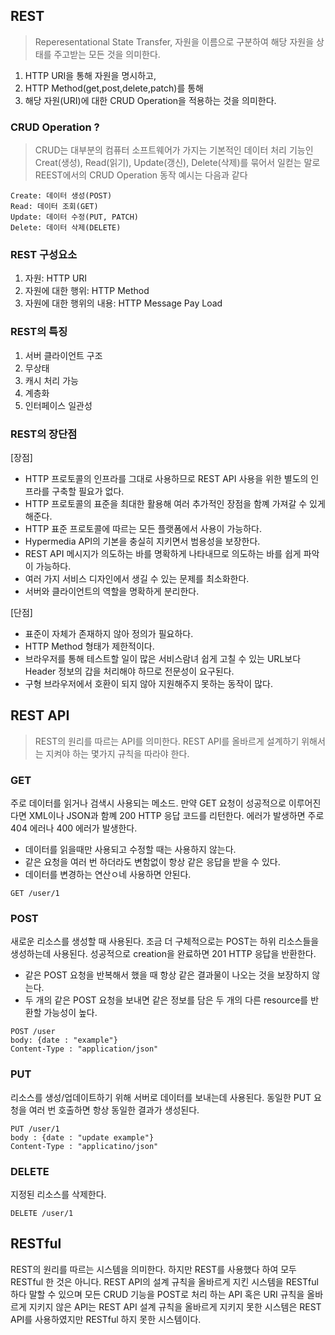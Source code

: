 ## REST

> Reperesentational State Transfer, 자원을 이름으로 구분하여 해당 자원을 상태를 주고받는 모든 것을 의미한다.

1. HTTP URI을 통해 자원을 명시하고,
2. HTTP Method(get,post,delete,patch)를 통해
3. 해당 자원(URI)에 대한 CRUD Operation을 적용하는 것을 의미한다.

### CRUD Operation ?

> CRUD는 대부분의 컴퓨터 소프트웨어가 가지는 기본적인 데이터 처리 기능인 Creat(생성), Read(읽기), Update(갱신), Delete(삭제)를 묶어서 일컫는 말로 REEST에서의 CRUD Operation 동작 예시는 다음과 같다

```
Create: 데이터 생성(POST)
Read: 데이터 조회(GET)
Update: 데이터 수정(PUT, PATCH)
Delete: 데이터 삭제(DELETE)
```

### REST 구성요소

1. 자원: HTTP URI
2. 자원에 대한 행위: HTTP Method
3. 자원에 대한 행위의 내용: HTTP Message Pay Load

### REST의 특징

1. 서버 클라이언트 구조
2. 무상태
3. 캐시 처리 가능
4. 계층화
5. 인터페이스 일관성

### REST의 장단점

[장점]

- HTTP 프로토콜의 인프라를 그대로 사용하므로 REST API 사용을 위한 별도의 인프라를 구축할 필요가 없다.
- HTTP 프로토콜의 표준을 최대한 활용해 여러 추가적인 장점을 함꼐 가져갈 수 있게 해준다.
- HTTP 표준 프로토콜에 따르는 모든 플랫폼에서 사용이 가능하다.
- Hypermedia API의 기본을 충실히 지키면서 범용성을 보장한다.
- REST API 메시지가 의도하는 바를 명확하게 나타내므로 의도하는 바를 쉽게 파악이 가능하다.
- 여러 가지 서비스 디자인에서 생길 수 있는 문제를 최소화한다.
- 서버와 클라이언트의 역할을 명확하게 분리한다.

[단점]

- 표준이 자체가 존재하지 않아 정의가 필요하다.
- HTTP Method 형태가 제한적이다.
- 브라우저를 통해 테스트할 일이 많은 서비스람녀 쉽게 고칠 수 있는 URL보다 Header 정보의 갑을 처리해야 하므로 전문성이 요구된다.
- 구형 브라우저에서 호환이 되지 않아 지원해주지 못하는 동작이 많다.

## REST API

> REST의 원리를 따르는 API를 의미한다. REST API를 올바르게 설계하기 위해서는 지켜야 하는 몇가지 규칙을 따라야 한다.

### GET

주로 데이터를 읽거나 검색시 사용되는 메소드. 만약 GET 요청이 성공적으로 이루어진다면 XML이나 JSON과 함꼐 200 HTTP 응답 코드를 리턴한다. 에러가 발생하면 주로 404 에러나 400 에러가 발생한다.

- 데이터를 읽을때만 사용되고 수정할 때는 사용하지 않는다.
- 같은 요청을 여러 번 하더라도 변함없이 항상 같은 응답을 받을 수 있다.
- 데이터를 변경하는 연산ㅇ네 사용하면 안된다.

```
GET /user/1
```

### POST

새로운 리소스를 생성할 때 사용된다. 조금 더 구체적으로는 POST는 하위 리소스들을 생성하는데 사용된다. 성공적으로 creation을 완료하면 201 HTTP 응답을 반환한다.

- 같은 POST 요청을 반복해서 했을 때 항상 같은 결과물이 나오는 것을 보장하지 않는다.
- 두 개의 같은 POST 요청을 보내면 같은 정보를 담은 두 개의 다른 resource를 반환할 가능성이 높다.

```
POST /user
body: {date : "example"}
Content-Type : "application/json"
```

### PUT

리소스를 생성/업데이트하기 위해 서버로 데이터를 보내는데 사용된다.
동일한 PUT 요청을 여러 번 호출하면 항상 동일한 결과가 생성된다.

```
PUT /user/1
body : {date : "update example"}
Content-Type : "applicatino/json"
```

### DELETE

지정된 리소스를 삭제한다.

```
DELETE /user/1
```

## RESTful

REST의 원리를 따르는 시스템을 의미한다. 하지만 REST를 사용했다 하여 모두 RESTful 한 것은 아니다. REST API의 설계 규칙을 올바르게 지킨 시스템을 RESTful하다 말할 수 있으며 모든 CRUD 기능을 POST로 처리 하는 API 혹은 URI 규칙을 올바르게 지키지 않은 API는 REST API 설계 규칙을 올바르게 지키지 못한 시스템은 REST API를 사용하였지만 RESTful 하지 못한 시스템이다.
